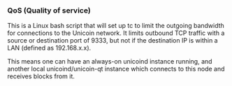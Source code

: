 ### QoS (Quality of service) ###

This is a Linux bash script that will set up tc to limit the outgoing bandwidth for connections to the Unicoin network. It limits outbound TCP traffic with a source or destination port of 9333, but not if the destination IP is within a LAN (defined as 192.168.x.x).

This means one can have an always-on unicoind instance running, and another local unicoind/unicoin-qt instance which connects to this node and receives blocks from it.
